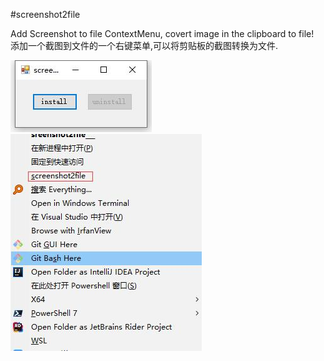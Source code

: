 #screenshot2file

Add Screenshot to file ContextMenu, covert image in the clipboard to file!  
添加一个截图到文件的一个右键菜单,可以将剪贴板的截图转换为文件.  

![image](image.jpeg)
![image](image2.jpeg)

